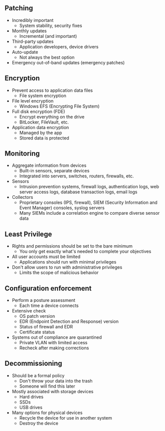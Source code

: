 ## Patching
- Incredibly important
	- System stability, security fixes
- Monthly updates
	- Incremental (and important)
- Third-party updates
	- Application developers, device drivers
- Auto-update
	- Not always the best option
- Emergency out-of-band updates (emergency patches)
## Encryption
- Prevent access to application data files
	- File system encryption
- File level encryption
	- Windows EFS (Encrypting File System)
- Full disk encryption (FDE)
	- Encrypt everything on the drive
	- BitLocker, FileVault, etc.
- Application data encryption
	- Managed by the app
	- Stored data is protected
## Monitoring
- Aggregate information from devices
	- Built-in sensors, separate devices
	- Integrated into servers, switches, routers, firewalls, etc.
- Sensors
	- Intrusion prevention systems, firewall logs, authentication logs, web server access logs, database transaction logs, email logs
- Collectors
	- Proprietary consoles (IPS, firewall), SIEM (Security Information and Event Manager) consoles, syslog servers
	- Many SIEMs include a correlation engine to compare diverse sensor data
## Least Privilege
- Rights and permissions should be set to the bare minimum
	- You only get exactly what's needed to complete your objectives
- All user accounts must be limited
	- Applications should run with minimal privileges
- Don't allow users to run with administrative privileges
	- Limits the scope of malicious behavior
## Configuration enforcement
- Perform a posture assessment
	- Each time a device connects
- Extensive check
	- OS patch version
	- EDR (Endpoint Detection and Response) version
	- Status of firewall and EDR
	- Certificate status
- Systems out of compliance are quarantined
	- Private VLAN with limited access
	- Recheck after making corrections
## Decommissioning
- Should be a formal policy
	- Don't throw your data into the trash
	- Someone will find this later
- Mostly associated with storage devices
	- Hard drives
	- SSDs
	- USB drives
- Many options for physical devices
	- Recycle the device for use in another system
	- Destroy the device